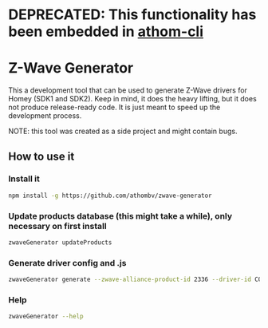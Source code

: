 # DEPRECATED: This functionality has been embedded in [athom-cli](https://github.com/athombv/node-athom-cli)

# Z-Wave Generator

This a development tool that can be used to generate Z-Wave drivers for Homey (SDK1 and SDK2). Keep in mind, it does the heavy lifting, but it does not produce release-ready code. It is just meant to speed up the development process.

NOTE: this tool was created as a side project and might contain bugs.

## How to use it

### Install it
```bash
npm install -g https://github.com/athombv/zwave-generator
```

### Update products database (this might take a while), only necessary on first install
```bash
zwaveGenerator updateProducts
```

### Generate driver config and .js
```bash
zwaveGenerator generate --zwave-alliance-product-id 2336 --driver-id CO_Sensor --driver-class sensor --capabilities measure_temperature,measure_battery,alarm_co,alarm_heat
```

### Help
```bash
zwaveGenerator --help
```
